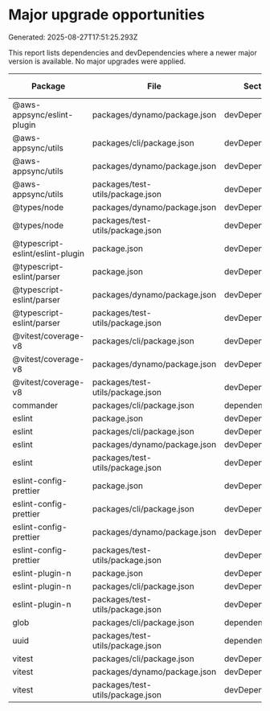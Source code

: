 # Major upgrade opportunities

Generated: 2025-08-27T17:51:25.293Z

This report lists dependencies and devDependencies where a newer major version is available. No major upgrades were applied.

| Package | File | Section | Declared | Latest in Major | Latest Overall |
|---|---|---|---|---|---|
| @aws-appsync/eslint-plugin | packages/dynamo/package.json | devDependencies | ^1.6.0 | 1.10.1 | 2.0.2 |
| @aws-appsync/utils | packages/cli/package.json | devDependencies | ^1.7.0 | 1.12.0 | 2.0.3 |
| @aws-appsync/utils | packages/dynamo/package.json | devDependencies | ^1.7.0 | 1.12.0 | 2.0.3 |
| @aws-appsync/utils | packages/test-utils/package.json | devDependencies | ^1.7.0 | 1.12.0 | 2.0.3 |
| @types/node | packages/dynamo/package.json | devDependencies | ^20.11.17 | 20.19.11 | 24.3.0 |
| @types/node | packages/test-utils/package.json | devDependencies | ^20.11.17 | 20.19.11 | 24.3.0 |
| @typescript-eslint/eslint-plugin | package.json | devDependencies | ^7.0.2 | 7.18.0 | 8.41.0 |
| @typescript-eslint/parser | package.json | devDependencies | ^6.21.0 | 6.21.0 | 8.41.0 |
| @typescript-eslint/parser | packages/dynamo/package.json | devDependencies | ^6.21.0 | 6.21.0 | 8.41.0 |
| @typescript-eslint/parser | packages/test-utils/package.json | devDependencies | ^6.21.0 | 6.21.0 | 8.41.0 |
| @vitest/coverage-v8 | packages/cli/package.json | devDependencies | ^1.2.2 | 1.6.1 | 3.2.4 |
| @vitest/coverage-v8 | packages/dynamo/package.json | devDependencies | ^1.2.2 | 1.6.1 | 3.2.4 |
| @vitest/coverage-v8 | packages/test-utils/package.json | devDependencies | ^1.2.2 | 1.6.1 | 3.2.4 |
| commander | packages/cli/package.json | dependencies | ^12.0.0 | 12.1.0 | 14.0.0 |
| eslint | package.json | devDependencies | ^8.57.0 | 8.57.1 | 9.34.0 |
| eslint | packages/cli/package.json | devDependencies | ^8.56.0 | 8.57.1 | 9.34.0 |
| eslint | packages/dynamo/package.json | devDependencies | ^8.56.0 | 8.57.1 | 9.34.0 |
| eslint | packages/test-utils/package.json | devDependencies | ^8.56.0 | 8.57.1 | 9.34.0 |
| eslint-config-prettier | package.json | devDependencies | ^9.1.0 | 9.1.2 | 10.1.8 |
| eslint-config-prettier | packages/cli/package.json | devDependencies | ^9.1.0 | 9.1.2 | 10.1.8 |
| eslint-config-prettier | packages/dynamo/package.json | devDependencies | ^9.1.0 | 9.1.2 | 10.1.8 |
| eslint-config-prettier | packages/test-utils/package.json | devDependencies | ^9.1.0 | 9.1.2 | 10.1.8 |
| eslint-plugin-n | package.json | devDependencies | ^16.6.2 | 16.6.2 | 17.21.3 |
| eslint-plugin-n | packages/cli/package.json | devDependencies | ^16.6.2 | 16.6.2 | 17.21.3 |
| eslint-plugin-n | packages/test-utils/package.json | devDependencies | ^16.6.2 | 16.6.2 | 17.21.3 |
| glob | packages/cli/package.json | dependencies | ^10.3.10 | 10.4.5 | 11.0.3 |
| uuid | packages/test-utils/package.json | dependencies | ^9.0.1 | 9.0.1 | 11.1.0 |
| vitest | packages/cli/package.json | devDependencies | ^1.2.2 | 1.6.1 | 3.2.4 |
| vitest | packages/dynamo/package.json | devDependencies | ^1.2.2 | 1.6.1 | 3.2.4 |
| vitest | packages/test-utils/package.json | devDependencies | ^1.2.2 | 1.6.1 | 3.2.4 |
